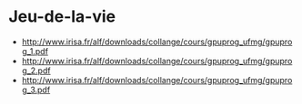 # Jeu-de-la-vie
* http://www.irisa.fr/alf/downloads/collange/cours/gpuprog_ufmg/gpuprog_1.pdf
* http://www.irisa.fr/alf/downloads/collange/cours/gpuprog_ufmg/gpuprog_2.pdf
* http://www.irisa.fr/alf/downloads/collange/cours/gpuprog_ufmg/gpuprog_3.pdf
